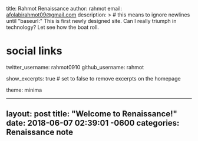 title: Rahmot Renaissance 
author: rahmot
email: afolabirahmot09@gmail.com
description: > # this means to ignore newlines until "baseurl:"
  This is first newly designed site. Can I really triumph in technology?
  Let see how the boat roll.


# social links
twitter_username: rahmot0910
github_username:  rahmot

show_excerpts: true # set to false to remove excerpts on the homepage

theme: minima

---
layout: post
title:  "Welcome to Renaissance!"
date:   2018-06-07 02:39:01 -0600
categories: Renaissance note 
---
